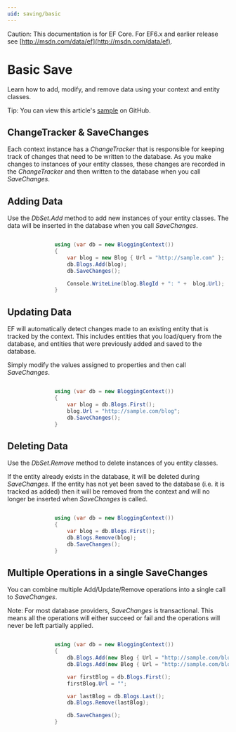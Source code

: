 ```yaml
---
uid: saving/basic
---
```

Caution: This documentation is for EF Core. For EF6.x and earlier release see [http://msdn.com/data/ef](http://msdn.com/data/ef).

  # Basic Save

Learn how to add, modify, and remove data using your context and entity classes.

Tip: You can view this article's [sample](https://github.com/aspnet/EntityFramework.Docs/tree/master/samples/Saving/Saving/Basics/) on GitHub.

  ## ChangeTracker & SaveChanges

Each context instance has a *ChangeTracker* that is responsible for keeping track of changes that need to be written to the database. As you make changes to instances of your entity classes, these changes are recorded in the *ChangeTracker* and then written to the database when you call *SaveChanges*.

  ## Adding Data

Use the *DbSet.Add* method to add new instances of your entity classes. The data will be inserted in the database when you call *SaveChanges*.

<!-- literal_block"ids  "classes  "xml:space": "preserve", "backrefs  "linenos": true, "dupnames  : "csharp", "names  "source": "/Users/shirhatti/src/EntityFramework.Docs/docs/saving/Saving/Saving/Basics/Sample.cs" -->

````c#

               using (var db = new BloggingContext())
               {
                   var blog = new Blog { Url = "http://sample.com" };
                   db.Blogs.Add(blog);
                   db.SaveChanges();

                   Console.WriteLine(blog.BlogId + ": " +  blog.Url);
               }

   ````

  ## Updating Data

EF will automatically detect changes made to an existing entity that is tracked by the context. This includes entities that you load/query from the database, and entities that were previously added and saved to the database.

Simply modify the values assigned to properties and then call *SaveChanges*.

<!-- literal_block"ids  "classes  "xml:space": "preserve", "backrefs  "linenos": true, "dupnames  : "csharp", "names  "source": "/Users/shirhatti/src/EntityFramework.Docs/docs/saving/Saving/Saving/Basics/Sample.cs" -->

````c#

               using (var db = new BloggingContext())
               {
                   var blog = db.Blogs.First();
                   blog.Url = "http://sample.com/blog";
                   db.SaveChanges();
               }

   ````

  ## Deleting Data

Use the *DbSet.Remove* method to delete instances of you entity classes.

If the entity already exists in the database, it will be deleted during *SaveChanges*. If the entity has not yet been saved to the database (i.e. it is tracked as added) then it will be removed from the context and will no longer be inserted when *SaveChanges* is called.

<!-- literal_block"ids  "classes  "xml:space": "preserve", "backrefs  "linenos": true, "dupnames  : "csharp", "names  "source": "/Users/shirhatti/src/EntityFramework.Docs/docs/saving/Saving/Saving/Basics/Sample.cs" -->

````c#

               using (var db = new BloggingContext())
               {
                   var blog = db.Blogs.First();
                   db.Blogs.Remove(blog);
                   db.SaveChanges();
               }

   ````

  ## Multiple Operations in a single SaveChanges

You can combine multiple Add/Update/Remove operations into a single call to *SaveChanges*.

Note: For most database providers, *SaveChanges* is transactional. This means  all the operations will either succeed or fail and the operations will never be left partially applied.

<!-- literal_block"ids  "classes  "xml:space": "preserve", "backrefs  "linenos": true, "dupnames  : "csharp", "names  "source": "/Users/shirhatti/src/EntityFramework.Docs/docs/saving/Saving/Saving/Basics/Sample.cs" -->

````c#

               using (var db = new BloggingContext())
               {
                   db.Blogs.Add(new Blog { Url = "http://sample.com/blog_one" });
                   db.Blogs.Add(new Blog { Url = "http://sample.com/blog_two" });

                   var firstBlog = db.Blogs.First();
                   firstBlog.Url = "";

                   var lastBlog = db.Blogs.Last();
                   db.Blogs.Remove(lastBlog);

                   db.SaveChanges();
               }

   ````
